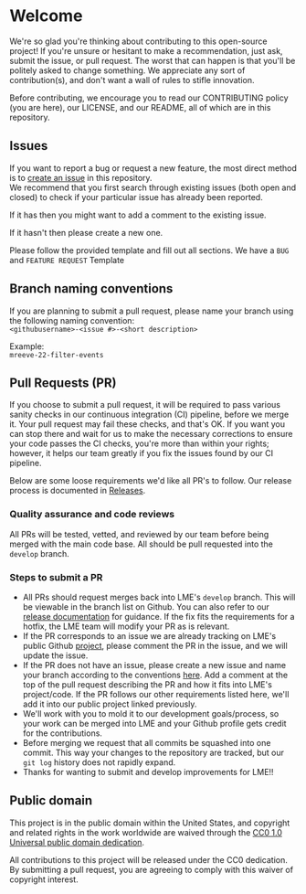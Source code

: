 # Welcome #

We're so glad you're thinking about contributing to this open-source project! If you're unsure or hesitant to make a recommendation, just ask, submit the issue, or pull request. The worst that can happen is that you'll be politely asked to change something. We appreciate any sort of contribution(s), and don't want a wall of rules to stifle innovation.

Before contributing, we encourage you to read our CONTRIBUTING policy (you are here), our LICENSE, and our README, all of which are in this repository.

## Issues 

If you want to report a bug or request a new feature, the most direct method is to [create an issue](https://github.com/cisagov/development-guide/issues) in this repository.  
We recommend that you first search through existing issues (both open and closed) to check if your particular issue has already been reported.  

If it has then you might want to add a comment to the existing issue.  

If it hasn't then please create a new one. 

Please follow the provided template and fill out all sections. We have a `BUG` and `FEATURE REQUEST` Template

## Branch naming conventions

If you are planning to submit a pull request, please name your branch using the following naming convention:  
`<githubusername>-<issue #>-<short description>`  

Example:  
`mreeve-22-filter-events`

## Pull Requests (PR)

If you choose to submit a pull request, it will be required to pass various sanity checks in our continuous integration (CI) pipeline, before we merge it. Your pull request may fail these checks, and that's OK. If you want you can stop there and wait for us to make the necessary corrections to ensure your code passes the CI checks, you're more than within your rights; however, it helps our team greatly if you fix the issues found by our CI pipeline. 

Below are some loose requirements we'd like all PR's to follow. Our release process is documented in [Releases](RELEASES.md).

### Quality assurance and code reviews

All PRs will be tested, vetted, and reviewed by our team before being merged with the main code base. All should be pull requested into the `develop` branch. 

### Steps to submit a PR  
  - All PRs should request merges back into LME's `develop` branch.  This will be viewable in the branch list on Github. You can also refer to our [release documentation](https://github.com/cisagov/LME/blob/main/RELEASES.md) for guidance. If the fix fits the requirements for a hotfix, the LME team will modify your PR as is relevant.  
  - If the PR corresponds to an issue we are already tracking on LME's public Github [project](https://github.com/orgs/cisagov/projects/68), please comment the PR in the issue, and we will update the issue. 
  - If the PR does not have an issue, please create a new issue and name your branch according to the conventions [here](#branch-naming-conventions). Add a comment at the top of the pull request describing the PR and how it fits into LME's project/code. If the PR follows our other requirements listed here, we'll add it into our public project linked previously.
  - We'll work with you to mold it to our development goals/process, so your work can be merged into LME and your Github profile gets credit for the contributions. 
  - Before merging we request that all commits be squashed into one commit. This way your changes to the repository are tracked, but our `git log` history does not rapidly expand. 
  - Thanks for wanting to submit and develop improvements for LME!!

## Public domain 

This project is in the public domain within the United States, and
copyright and related rights in the work worldwide are waived through
the [CC0 1.0 Universal public domain
dedication](https://creativecommons.org/publicdomain/zero/1.0/).

All contributions to this project will be released under the CC0
dedication. By submitting a pull request, you are agreeing to comply
with this waiver of copyright interest.
